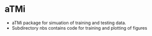 # aTMi


- aTMi package for simuation of training and testing data. 
- Subdirectory nbs contains code for training and plotting of figures